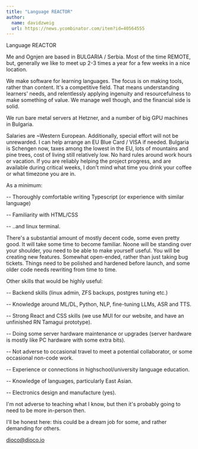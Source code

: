 ```yaml
---
title: "Language REACTOR"
author:
  name: davidzweig
  url: https://news.ycombinator.com/item?id=40564555
---
```

Language REACTOR

Me and Ognjen are based in BULGARIA &#x2F; Serbia. Most of the time REMOTE, but, generally we like to meet up 2-3 times a year for a few weeks in a nice location.

We make software for learning languages. The focus is on making tools, rather than content. It&#x27;s a competitive field. That means understanding learners&#x27; needs, and relentlessly applying ingenuity and resourcefulness to make something of value. We manage well though, and the financial side is solid.

We run bare metal servers at Hetzner, and a number of big GPU machines in Bulgaria.

Salaries are ~Western European. Additionally, special effort will not be unrewarded. I can help arrange an EU Blue Card &#x2F; VISA if needed. Bulgaria is Schengen now, taxes among the lowest in the EU, lots of mountains and pine trees, cost of living still relatively low. No hard rules around work hours or vacation. If you are reliably helping the project progress, and are available during critical weeks, I don&#x27;t mind what time you drink your coffee or what timezone you are in.

As a minimum:

-- Thoroughly comfortable writing Typescript (or experience with similar language)

-- Familiarity with HTML&#x2F;CSS

-- ..and linux terminal.

There&#x27;s a substantial amount of mostly decent code, some even pretty good. It will take some time to become familiar. Noone will be standing over your shoulder, you need to be able to make yourself useful. You will be creating new features. Somewhat open-ended, rather than just taking bug tickets. Things need to be polished and hardened before launch, and some older code needs rewriting from time to time.

Other skills that would be highly useful:

-- Backend skills (linux admin, ZFS backups, postgres tuning etc.)

-- Knowledge around ML&#x2F;DL, Python, NLP, fine-tuning LLMs, ASR and TTS.

-- Strong React and CSS skills (we use MUI for our website, and have an unfinished RN Tamagui prototype).

-- Doing some server hardware maintenance or upgrades (server hardware is mostly like PC hardware with some extra bits).

-- Not adverse to occasional travel to meet a potential collaborator, or some occasional non-code work.

-- Experience or connections in highschool&#x2F;university language education.

-- Knowledge of languages, particularly East Asian.

-- Electronics design and manufacture (yes).

I&#x27;m not adverse to teaching what I know, but then it&#x27;s probably going to need to be more in-person then.

I&#x27;ll be honest here: this could be a dream job for some, and rather demanding for others.

dioco@dioco.io
